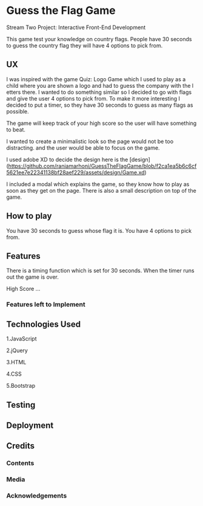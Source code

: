 # Guess the Flag Game
Stream Two Project: Interactive Front-End Development

This game test your knowledge on country flags. 
People have 30 seconds to guess the country flag they 
will have 4 options to pick from. 

## UX
I was inspired with the game Quiz: Logo Game which I used 
to play as a child where you are shown a logo and had to 
guess the company with the l etters there. I wanted to do 
something similar so I decided to go with flags and give
the user 4 options to pick from. To make it more interesting
I decided to put a timer, so they have 30 seconds to guess 
as many flags as possible.

The game will keep track of your high score so the user 
will have something to beat. 

I wanted to create a minimalistic look so the page 
would not be too distracting. and the user would be 
able to focus on the game. 

I used adobe XD to decide the design here is the [design] (https://github.com/raniamarhoni/GuessTheFlagGame/blob/f2ca1ea5b6c6cf5621ee7e22341138bf28aef229/assets/design/Game.xd)

I included a modal which explains the game, so they know 
how to play as soon as they get on the page. 
There is also a small description on top of the game. 

## How to play
 You have 30 seconds to guess whose flag it is. 
 You have 4 options to pick from. 

## Features 
There is a timing function which is set for 30 seconds. When the timer runs out the game is over. 

High Score ... 

### Features left to Implement


## Technologies Used
1.JavaScript

2.jQuery

3.HTML

4.CSS

5.Bootstrap  

## Testing 

## Deployment

## Credits 

### Contents

### Media 

### Acknowledgements 
